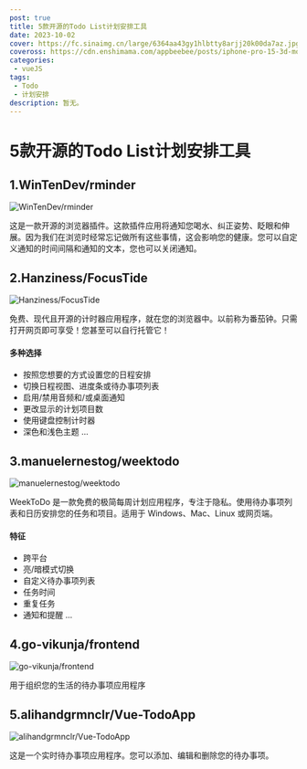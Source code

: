 ```yaml
---
post: true
title: 5款开源的Todo List计划安排工具
date: 2023-10-02
cover: https://fc.sinaimg.cn/large/6364aa43gy1hlbtty8arjj20k00da7az.jpg
coveross: https://cdn.enshimama.com/appbeebee/posts/iphone-pro-15-3d-mockups-free.gif
categories:
 - vueJS
tags:
 - Todo
 - 计划安排
description: 暂无。
---
```

# 5款开源的Todo List计划安排工具

## 1.WinTenDev/rminder
![WinTenDev/rminder](https://fc.sinaimg.cn/large/6364aa43gy1hlbtty8arjj20k00da7az.jpg)

这是一款开源的浏览器插件。这款插件应用将通知您喝水、纠正姿势、眨眼和伸展。因为我们在浏览时经常忘记做所有这些事情，这会影响您的健康。您可以自定义通知的时间间隔和通知的文本，您也可以关闭通知。

<ArticleLink via="post" :work="{
    title: 'WinTenDev/rminder',
    view: 'https://chromewebstore.google.com/detail/rminder-wintendev/kbchhfdklfddnnilmdffaeahipjcabll',
    github: 'WinTenDev/rminder',
    via:'',
    linkpan:'',
    coveross: '',
    beecode: '',
    viewtit: '访问网站',
    wxwords: '',
    }" />

## 2.Hanziness/FocusTide
![Hanziness/FocusTide](https://fc.sinaimg.cn/large/6364aa43gy1hlbukfkg18j20k00dc0vs.jpg)

免费、现代且开源的计时器应用程序，就在您的浏览器中。以前称为番茄钟。只需打开网页即可享受！您甚至可以自行托管它！

#### 多种选择
- 按照您想要的方式设置您的日程安排
- 切换日程视图、进度条或待办事项列表
- 启用/禁用音频和/或桌面通知
- 更改显示的计划项目数
- 使用键盘控制计时器
- 深色和浅色主题
...

<ArticleLink via="post" :work="{
    title: 'Hanziness/FocusTide',
    view: 'https://focustide.app/',
    github: 'Hanziness/FocusTide',
    via:'',
    linkpan:'',
    coveross: '',
    beecode: '',
    viewtit: '访问网站',
    wxwords: '',
    }" />
    
## 3.manuelernestog/weektodo
![manuelernestog/weektodo](https://fc.sinaimg.cn/large/6364aa43gy1hlbvd9mjmqj20k00dc421.jpg)

WeekToDo 是一款免费的极简每周计划应用程序，专注于隐私。使用待办事项列表和日历安排您的任务和项目。适用于 Windows、Mac、Linux 或网页端。

#### 特征
- 跨平台
- 亮/暗模式切换
- 自定义待办事项列表
- 任务时间
- 重复任务
- 通知和提醒
...

<ArticleLink via="post" :work="{
    title: 'manuelernestog/weektodo',
    view: 'https://weektodo.me/',
    github: 'manuelernestog/weektodo',
    via:'',
    linkpan:'',
    coveross: '',
    beecode: '',
    viewtit: '访问网站',
    wxwords: '',
    }" />

## 4.go-vikunja/frontend
![go-vikunja/frontend](https://fc.sinaimg.cn/large/6364aa43gy1hlbvliw5x5j20k00dcjva.jpg)

用于组织您的生活的待办事项应用程序

<ArticleLink via="post" :work="{
    title: 'go-vikunja/frontend',
    view: 'https://vikunja.io/',
    github: 'go-vikunja/frontend',
    via:'',
    linkpan:'',
    coveross: '',
    beecode: '',
    viewtit: '访问网站',
    wxwords: '',
    }" />

## 5.alihandgrmnclr/Vue-TodoApp
![alihandgrmnclr/Vue-TodoApp](https://fc.sinaimg.cn/large/6364aa43gy1hlbvp6pwudj20k00dcgs1.jpg)

这是一个实时待办事项应用程序。您可以添加、编辑和删除您的待办事项。

<ArticleLink via="post" :work="{
    title: 'alihandgrmnclr/Vue-TodoApp',
    view: 'https://alihan-todoapp.netlify.app/',
    github: 'alihandgrmnclr/Vue-TodoApp',
    via:'',
    linkpan:'',
    coveross: '',
    beecode: '',
    viewtit: '访问网站',
    wxwords: '',
    }" />